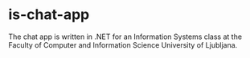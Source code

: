 # is-chat-app

The chat app is written in .NET for an Information Systems class at the Faculty of Computer and Information Science University of Ljubljana.
